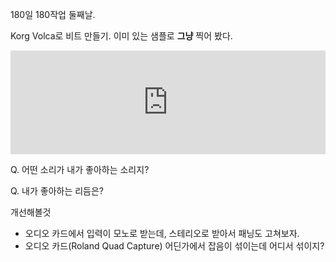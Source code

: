 180일 180작업 둘째날. 

Korg Volca로 비트 만들기. 이미 있는 샘플로 **그냥** 찍어 봤다. 

<iframe width="100%" height="166" scrolling="no" frameborder="no" src="https://w.soundcloud.com/player/?url=https%3A//api.soundcloud.com/tracks/184886288&amp;color=00cc11&amp;auto_play=false&amp;hide_related=false&amp;show_comments=true&amp;show_user=true&amp;show_reposts=false">&nbsp;</iframe>

Q. 어떤 소리가 내가 좋아하는 소리지?

Q. 내가 좋아하는 리듬은?

개선해볼것 
  - 오디오 카드에서 입력이 모노로 받는데, 스테리오로 받아서 패닝도 고쳐보자.
  - 오디오 카드(Roland Quad Capture) 어딘가에서 잡음이 섞이는데 어디서 섞이지?





